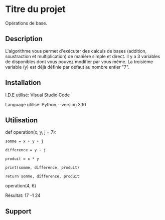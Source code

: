 # Titre du projet
Opérations de base.

## Description
L'algorithme vous permet d'exécuter des calculs de bases (addition, soustraction et multiplication) de manière simple et direct.
Il y a 3 variables de disponibles dont vous pouvez modifier par vous même.
La troisième variable (y) est déjà définie par défaut au nombre entier "7".

## Installation
I.D.E utilisé: Visual Studio Code

Language utilisé: Python --version 3.10

## Utilisation
def operation(x, y, j = 7):
    
    somme = x + y + j

    difference = y - j

    produit = x * y

    print(somme, difference, produit)

    return somme, difference, produit

operation(4, 6)

Résultat: 17 -1 24

## Support

